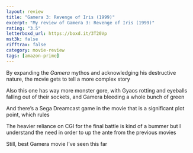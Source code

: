 ```yaml
---
layout: review
title: "Gamera 3: Revenge of Iris (1999)"
excerpt: "My review of Gamera 3: Revenge of Iris (1999)"
rating: "3.5"
letterboxd_url: https://boxd.it/3T20Vp
mst3k: false
rifftrax: false
category: movie-review
tags: [amazon-prime]
---
```


By expanding the <i>Gamera</i> mythos and acknowledging his destructive nature, the movie gets to tell a more complex story

Also this one has way more monster gore, with Gyaos rotting and eyeballs falling out of their sockets, and Gamera bleeding a whole bunch of green

And there’s a Sega Dreamcast game in the movie that is a significant plot point, which rules

The heavier reliance on CGI for the final battle is kind of a bummer but I understand the need in order to up the ante from the previous movies

Still, best Gamera movie I’ve seen this far
